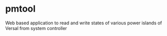 # pmtool
Web based application to read and write states of various power islands of Versal from system controller
